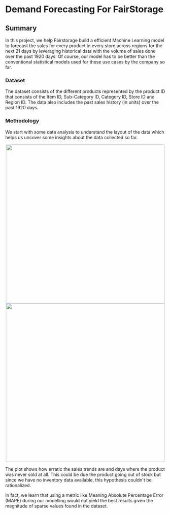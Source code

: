 # Demand Forecasting For FairStorage 

## Summary

In this project, we help Fairstorage build a efficient Machine Learning model to forecast the sales for every product in every store across regions for the next 21 days by leveraging historical data with the volume of sales done over the past 1920 days. Of course, our model has to be better than the conventional statistical models used for these use cases by the company so far. 


### Dataset 

The dataset consists of the different products represented by the product ID that consists of the Item ID, Sub-Category ID, Category ID, Store ID and Region ID. The data also includes the past sales history (in units) over the past 1920 days. 


### Methodology 

We start with some data analysis to understand the layout of the data which helps us uncover some insights about the data collected so far. 

<p align="center">
<img src = https://user-images.githubusercontent.com/42509638/204120919-f774fdaa-5ffd-447c-ae1a-379341084cd0.png width = 500 >
<img src = https://user-images.githubusercontent.com/42509638/204120931-d3da8fdb-07b1-487a-a98a-a87958d0a667.png width = 500 >
</p>
The plot shows how erratic the sales trends are and days where the product was never sold at all. This could be due the product going out of stock but since we have no inventory data available, this hypothesis couldn't be rationalized.


In fact, we learn that using a metric like Meaning Absolute Percentage Error (MAPE) during our modelling would not yield the best results given the magnitude of sparse values found in the dataset. 

